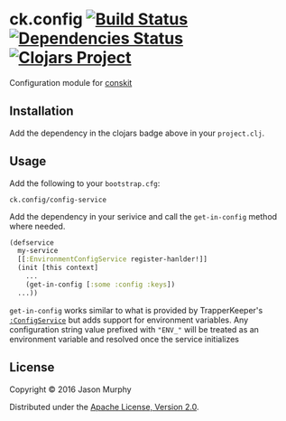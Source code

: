 # ck.config [![Build Status](https://travis-ci.org/conskit/ck.config.svg?branch=master)](https://travis-ci.org/conskit/ck.config) [![Dependencies Status](https://jarkeeper.com/conskit/ck.config/status.svg)](https://jarkeeper.com/conskit/ck.config) [![Clojars Project](https://img.shields.io/clojars/v/ck.config.svg)](https://clojars.org/ck.config)

Configuration module for [conskit](https://github.com/conskit/conskit)

## Installation
Add the dependency in the clojars badge above in your `project.clj`.

## Usage

Add the following to your `bootstrap.cfg`:

```
ck.config/config-service
```

Add the dependency in your serivice and call the `get-in-config` method where needed.

```clojure
(defservice
  my-service
  [[:EnvironmentConfigService register-hanlder!]]
  (init [this context]
    ...
    (get-in-config [:some :config :keys])
  ...))
```

`get-in-config` works similar to what is provided by TrapperKeeper's [`:ConfigService`](https://github.com/puppetlabs/trapperkeeper/blob/master/documentation/Built-in-Configuration-Service.md) but adds support for
environment variables. Any configuration string value prefixed with `"ENV_"` will be treated as an environment
variable and resolved once the service initializes

## License

Copyright © 2016 Jason Murphy

Distributed under the [Apache License, Version 2.0](http://www.apache.org/licenses/LICENSE-2.0.html).

